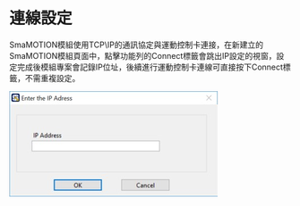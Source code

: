 # 連線設定

SmaMOTION模組使用TCP\IP的通訊協定與運動控制卡連接，在新建立的SmaMOTION模組頁面中，點擊功能列的Connect標籤會跳出IP設定的視窗，設定完成後模組專案會記錄IP位址，後續進行運動控制卡連線可直接按下Connect標籤，不需重複設定。

![](../../.gitbook/assets/servoip.jpg)

